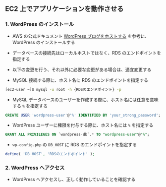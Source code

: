 ## EC2 上でアプリケーションを動作させる

### 1. WordPress のインストール
- AWS の公式ドキュメント [WordPress ブログをホストする](https://docs.aws.amazon.com/ja_jp/AWSEC2/latest/UserGuide/tuts-wordpress.html) を参考に、WordPress のインストールする
- データベースの接続先はローカルホストではなく、RDS のエンドポイントを指定する

- 以下の変更を行う、それ以外に必要な変更がある場合は、適宜変更する
- MySQL 接続する際に、ホスト名に RDS のエンドポイントを指定する

```bash
[ec2-user ~]$ mysql -u root -h {RDSのエンドポイント} -p
```

- MySQL データベースのユーザーを作成する際に、ホスト名には任意を意味する `%` を指定する

```sql
CREATE USER 'wordpress-user'@'%' IDENTIFIED BY 'your_strong_password';
```

- WordPress ユーザーに権限を付与する際に、ホスト名には `%` を指定する

```sql
GRANT ALL PRIVILEGES ON `wordpress-db`.* TO "wordpress-user"@"%";
```

- `wp-config.php` の `DB_HOST` に RDS のエンドポイントを指定する

```php
define( 'DB_HOST', 'RDSのエンドポイント' );
```

### 2. WordPress へアクセス
- WordPress へアクセスし、正しく動作していることを確認する
